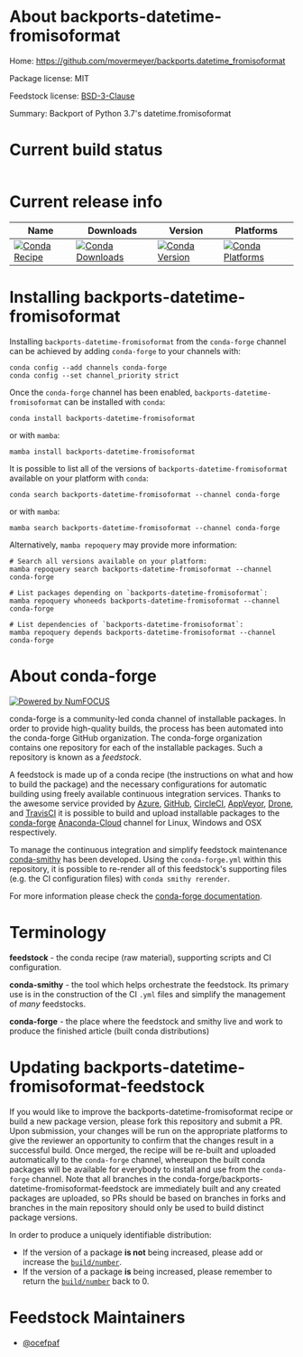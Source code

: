 About backports-datetime-fromisoformat
======================================

Home: https://github.com/movermeyer/backports.datetime_fromisoformat

Package license: MIT

Feedstock license: [BSD-3-Clause](https://github.com/conda-forge/backports-datetime-fromisoformat-feedstock/blob/main/LICENSE.txt)

Summary: Backport of Python 3.7's datetime.fromisoformat

Current build status
====================


<table>
</table>

Current release info
====================

| Name | Downloads | Version | Platforms |
| --- | --- | --- | --- |
| [![Conda Recipe](https://img.shields.io/badge/recipe-backports--datetime--fromisoformat-green.svg)](https://anaconda.org/conda-forge/backports-datetime-fromisoformat) | [![Conda Downloads](https://img.shields.io/conda/dn/conda-forge/backports-datetime-fromisoformat.svg)](https://anaconda.org/conda-forge/backports-datetime-fromisoformat) | [![Conda Version](https://img.shields.io/conda/vn/conda-forge/backports-datetime-fromisoformat.svg)](https://anaconda.org/conda-forge/backports-datetime-fromisoformat) | [![Conda Platforms](https://img.shields.io/conda/pn/conda-forge/backports-datetime-fromisoformat.svg)](https://anaconda.org/conda-forge/backports-datetime-fromisoformat) |

Installing backports-datetime-fromisoformat
===========================================

Installing `backports-datetime-fromisoformat` from the `conda-forge` channel can be achieved by adding `conda-forge` to your channels with:

```
conda config --add channels conda-forge
conda config --set channel_priority strict
```

Once the `conda-forge` channel has been enabled, `backports-datetime-fromisoformat` can be installed with `conda`:

```
conda install backports-datetime-fromisoformat
```

or with `mamba`:

```
mamba install backports-datetime-fromisoformat
```

It is possible to list all of the versions of `backports-datetime-fromisoformat` available on your platform with `conda`:

```
conda search backports-datetime-fromisoformat --channel conda-forge
```

or with `mamba`:

```
mamba search backports-datetime-fromisoformat --channel conda-forge
```

Alternatively, `mamba repoquery` may provide more information:

```
# Search all versions available on your platform:
mamba repoquery search backports-datetime-fromisoformat --channel conda-forge

# List packages depending on `backports-datetime-fromisoformat`:
mamba repoquery whoneeds backports-datetime-fromisoformat --channel conda-forge

# List dependencies of `backports-datetime-fromisoformat`:
mamba repoquery depends backports-datetime-fromisoformat --channel conda-forge
```


About conda-forge
=================

[![Powered by
NumFOCUS](https://img.shields.io/badge/powered%20by-NumFOCUS-orange.svg?style=flat&colorA=E1523D&colorB=007D8A)](https://numfocus.org)

conda-forge is a community-led conda channel of installable packages.
In order to provide high-quality builds, the process has been automated into the
conda-forge GitHub organization. The conda-forge organization contains one repository
for each of the installable packages. Such a repository is known as a *feedstock*.

A feedstock is made up of a conda recipe (the instructions on what and how to build
the package) and the necessary configurations for automatic building using freely
available continuous integration services. Thanks to the awesome service provided by
[Azure](https://azure.microsoft.com/en-us/services/devops/), [GitHub](https://github.com/),
[CircleCI](https://circleci.com/), [AppVeyor](https://www.appveyor.com/),
[Drone](https://cloud.drone.io/welcome), and [TravisCI](https://travis-ci.com/)
it is possible to build and upload installable packages to the
[conda-forge](https://anaconda.org/conda-forge) [Anaconda-Cloud](https://anaconda.org/)
channel for Linux, Windows and OSX respectively.

To manage the continuous integration and simplify feedstock maintenance
[conda-smithy](https://github.com/conda-forge/conda-smithy) has been developed.
Using the ``conda-forge.yml`` within this repository, it is possible to re-render all of
this feedstock's supporting files (e.g. the CI configuration files) with ``conda smithy rerender``.

For more information please check the [conda-forge documentation](https://conda-forge.org/docs/).

Terminology
===========

**feedstock** - the conda recipe (raw material), supporting scripts and CI configuration.

**conda-smithy** - the tool which helps orchestrate the feedstock.
                   Its primary use is in the construction of the CI ``.yml`` files
                   and simplify the management of *many* feedstocks.

**conda-forge** - the place where the feedstock and smithy live and work to
                  produce the finished article (built conda distributions)


Updating backports-datetime-fromisoformat-feedstock
===================================================

If you would like to improve the backports-datetime-fromisoformat recipe or build a new
package version, please fork this repository and submit a PR. Upon submission,
your changes will be run on the appropriate platforms to give the reviewer an
opportunity to confirm that the changes result in a successful build. Once
merged, the recipe will be re-built and uploaded automatically to the
`conda-forge` channel, whereupon the built conda packages will be available for
everybody to install and use from the `conda-forge` channel.
Note that all branches in the conda-forge/backports-datetime-fromisoformat-feedstock are
immediately built and any created packages are uploaded, so PRs should be based
on branches in forks and branches in the main repository should only be used to
build distinct package versions.

In order to produce a uniquely identifiable distribution:
 * If the version of a package **is not** being increased, please add or increase
   the [``build/number``](https://docs.conda.io/projects/conda-build/en/latest/resources/define-metadata.html#build-number-and-string).
 * If the version of a package **is** being increased, please remember to return
   the [``build/number``](https://docs.conda.io/projects/conda-build/en/latest/resources/define-metadata.html#build-number-and-string)
   back to 0.

Feedstock Maintainers
=====================

* [@ocefpaf](https://github.com/ocefpaf/)

